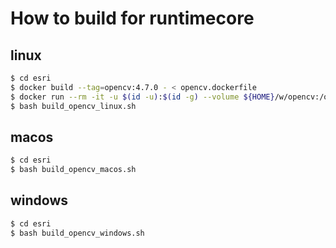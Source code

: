 
# How to build for runtimecore

## linux

```bash
$ cd esri
$ docker build --tag=opencv:4.7.0 - < opencv.dockerfile
$ docker run --rm -it -u $(id -u):$(id -g) --volume ${HOME}/w/opencv:/opencv --workdir /opencv/esri opencv:4.7.0 bash
$ bash build_opencv_linux.sh
```

## macos

```bash
$ cd esri
$ bash build_opencv_macos.sh
```

## windows

```bash
$ cd esri
$ bash build_opencv_windows.sh
```
